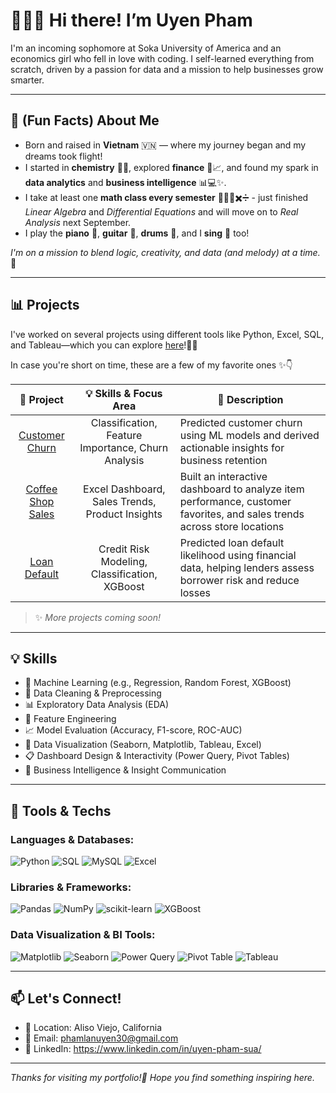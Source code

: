 # 👩‍💻🌻 Hi there! I’m Uyen Pham

I'm an incoming sophomore at Soka University of America and an economics girl who fell in love with coding. I self-learned everything from scratch, driven by a passion for data and a mission to help businesses grow smarter.

---

## 🧠 (Fun Facts) About Me

- Born and raised in **Vietnam** 🇻🇳 — where my journey began and my dreams took flight!
- I started in **chemistry** 🧪🧬, explored **finance** 💸📈, and found my spark in **data analytics** and **business intelligence** 📊💻✨.
- I take at least one **math class every semester** 🧠➕➖✖️➗ - just finished *Linear Algebra* and *Differential Equations* and will move on to *Real Analysis* next September.
- I play the **piano** 🎹, **guitar** 🎸, **drums** 🥁, and I **sing** 🎤 too!

*I'm on a mission to blend logic, creativity, and data (and melody) at a time.* 🌻

---

## 📊 Projects

I've worked on several projects using different tools like Python, Excel, SQL, and Tableau—which you can explore [here](https://github.com/uyenp30/Projects.git)!👩‍💻

In case you're short on time, these are a few of my favorite ones ✨👇

| 💼 Project | 💡 Skills & Focus Area | 📝 Description |
|:-----------:|:----------------:|----------------|
| [Customer Churn](https://github.com/uyenp30/Telco_Customer_Churn)| Classification, Feature Importance, Churn Analysis | Predicted customer churn using ML models and derived actionable insights for business retention |
| [Coffee Shop Sales](https://github.com/uyenp30/Coffee-Shop-Sales) |Excel Dashboard, Sales Trends, Product Insights | Built an interactive dashboard to analyze item performance, customer favorites, and sales trends across store locations |
| [Loan Default](https://github.com/uyenp30/Loan_Default) | Credit Risk Modeling, Classification, XGBoost | Predicted loan default likelihood using financial data, helping lenders assess borrower risk and reduce losses |

> ✨ *More projects coming soon!*

---

## 💡 Skills

- 🧠 Machine Learning (e.g., Regression, Random Forest, XGBoost)  
- 🧹 Data Cleaning & Preprocessing  
- 📊 Exploratory Data Analysis (EDA)  
- 🧮 Feature Engineering  
- 📈 Model Evaluation (Accuracy, F1-score, ROC-AUC)  
- 🎨 Data Visualization (Seaborn, Matplotlib, Tableau, Excel)  
- 📋 Dashboard Design & Interactivity (Power Query, Pivot Tables)  
- 💼 Business Intelligence & Insight Communication  

---

## 🧰 Tools & Techs

### Languages & Databases:
![Python](https://img.shields.io/badge/Python-3776AB?style=for-the-badge&logo=python&logoColor=white)
![SQL](https://img.shields.io/badge/SQL-336791?style=for-the-badge&logo=postgresql&logoColor=white)
![MySQL](https://img.shields.io/badge/MySQL-005C84?style=for-the-badge&logo=mysql&logoColor=white)
![Excel](https://img.shields.io/badge/Excel-217346?style=for-the-badge&logo=microsoft-excel&logoColor=white)

### Libraries & Frameworks:
![Pandas](https://img.shields.io/badge/Pandas-150458?style=for-the-badge&logo=pandas&logoColor=white)
![NumPy](https://img.shields.io/badge/NumPy-013243?style=for-the-badge&logo=numpy&logoColor=white)
![scikit-learn](https://img.shields.io/badge/Scikit--Learn-F7931E?style=for-the-badge&logo=scikitlearn&logoColor=white)
![XGBoost](https://img.shields.io/badge/XGBoost-FF6600?style=for-the-badge&logo=xgboost&logoColor=white)

### Data Visualization & BI Tools:
![Matplotlib](https://img.shields.io/badge/Matplotlib-11557C?style=for-the-badge&logo=matplotlib&logoColor=white)
![Seaborn](https://img.shields.io/badge/Seaborn-2D6EB5?style=for-the-badge&logo=seaborn&logoColor=white)
![Power Query](https://img.shields.io/badge/Power%20Query-217346?style=for-the-badge&logo=microsoft-excel&logoColor=white)
![Pivot Table](https://img.shields.io/badge/Pivot%20Table-107C41?style=for-the-badge&logo=microsoft-excel&logoColor=white)
![Tableau](https://img.shields.io/badge/Tableau-E97627?style=for-the-badge&logo=tableau&logoColor=white)

---

## 📫 Let's Connect!

- 📍 Location: Aliso Viejo, California
- 💌 Email: phamlanuyen30@gmail.com
- 💼 LinkedIn: https://www.linkedin.com/in/uyen-pham-sua/

---

_Thanks for visiting my portfolio!🌻 Hope you find something inspiring here._
